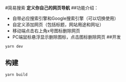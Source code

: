 #简易搜索
__定义你自己的网页导航__
##功能介绍：
- 自带必应搜索引擎和Google搜索引擎（可以切换使用）
- 自定义添加网页（包括标题，网站用途和网址）
- 移动端点击右上角x号图标删除网页
- PC端鼠标悬浮显示删除图标，点击图标删除网页
##开发
```
yarn dev   
```
## 构建
```
yarn build
```